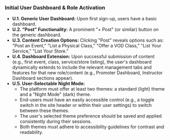 ### Initial User Dashboard & Role Activation
* **U.1. Generic User Dashboard:** Upon first sign-up, users have a basic dashboard.
* **U.2. "Post" Functionality:** A prominent "+ Post" (or similar) button on the generic dashboard.
* **U.3. Content Creation Options:** Clicking "Post" reveals options such as: "Post an Event," "List a Physical Class," "Offer a VOD Class," "List Your Service," "List Your Store."
* **U.4. Dashboard Extension:** Upon successful submission of content (e.g., first event, class, service/store listing), the user's dashboard dynamically extends to include the relevant management tabs and features for that new role/content (e.g., Promoter Dashboard, Instructor Dashboard sections appear).
* **U.5. User-Selectable Night Mode:**
    * The platform must offer at least two themes: a standard (light) theme and a "Night Mode" (dark) theme.
    * End-users must have an easily accessible control (e.g., a toggle switch in the site header or within their user settings) to switch between these themes.
    * The user's selected theme preference should be saved and applied consistently during their sessions.
    * Both themes must adhere to accessibility guidelines for contrast and readability. 